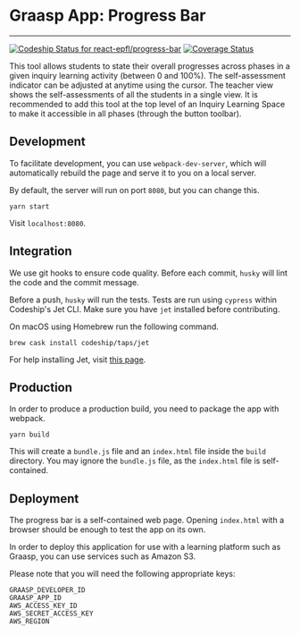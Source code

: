 # Graasp App: Progress Bar #

---

[![Codeship Status for react-epfl/progress-bar](https://app.codeship.com/projects/3334dc50-1a50-0136-2bf1-661b27e1a613/status?branch=master)](https://app.codeship.com/projects/284263)
[![Coverage Status](https://coveralls.io/repos/github/react-epfl/graasp-app-progress-bar/badge.svg?branch=master)](https://coveralls.io/github/react-epfl/graasp-app-progress-bar?branch=master)

This tool allows students to state their overall progresses across phases in a given inquiry learning activity (between 0 and 100%). The self-assessment indicator can be adjusted at anytime using the cursor. The teacher view shows the self-assessments of all the students in a single view. It is recommended to add this tool at the top level of an Inquiry Learning Space to make it accessible in all phases (through the button toolbar).

## Development ##

To facilitate development, you can use `webpack-dev-server`, which will automatically rebuild the page and serve it to you on a local server.

By default, the server will run on port `8080`, but you can change this.

```
yarn start
```

Visit `localhost:8080`.

## Integration ##

We use git hooks to ensure code quality. Before each commit, `husky` will lint the code and the commit message.

Before a push, `husky` will run the tests. Tests are run using `cypress` within Codeship's Jet CLI. Make sure you have `jet` installed before contributing.

On macOS using Homebrew run the following command.

```
brew cask install codeship/taps/jet
```    

For help installing Jet, visit [this page](https://documentation.codeship.com/pro/jet-cli/installation/).

## Production ##

In order to produce a production build, you need to package the app with webpack.

```
yarn build
```

This will create a `bundle.js` file and an `index.html` file inside the `build` directory. You may ignore the `bundle.js` file, as the `index.html` file is self-contained.

## Deployment ##

The progress bar is a self-contained web page. Opening `index.html` with a browser should be enough to test the app on its own.

In order to deploy this application for use with a learning platform such as Graasp, you can use services such as Amazon S3.

Please note that you will need the following appropriate keys:

```
GRAASP_DEVELOPER_ID
GRAASP_APP_ID
AWS_ACCESS_KEY_ID
AWS_SECRET_ACCESS_KEY
AWS_REGION
```
